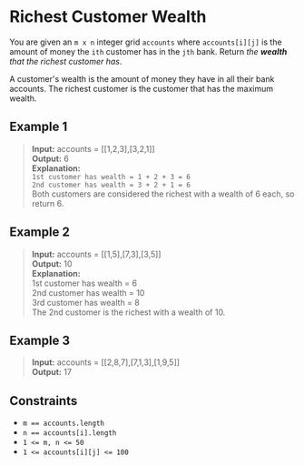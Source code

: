 # Richest Customer Wealth

You are given an `m x n` integer grid `accounts` where `accounts[i][j]` is the amount of money the `i​​​​​​​​​​​th​​​​` customer has in the `j​​​​​​​​​​​th​​​​` bank. Return *the **wealth** that the richest customer has*.

A customer's wealth is the amount of money they have in all their bank accounts. The richest customer is the customer that has the maximum wealth.

## Example 1

> **Input:** accounts = [[1,2,3],[3,2,1]]\
> **Output:** 6\
> **Explanation:**\
`1st customer has wealth = 1 + 2 + 3 = 6`\
`2nd customer has wealth = 3 + 2 + 1 = 6`\
Both customers are considered the richest with a wealth of 6 each, so return 6.

## Example 2

> **Input:** accounts = [[1,5],[7,3],[3,5]]\
> **Output:** 10\
> **Explanation:** \
1st customer has wealth = 6\
2nd customer has wealth = 10 \
3rd customer has wealth = 8\
The 2nd customer is the richest with a wealth of 10.

## Example 3

> **Input:** accounts = [[2,8,7],[7,1,3],[1,9,5]]\
> **Output:** 17

## Constraints

- `m == accounts.length`
- `n == accounts[i].length`
- `1 <= m, n <= 50`
- `1 <= accounts[i][j] <= 100`
